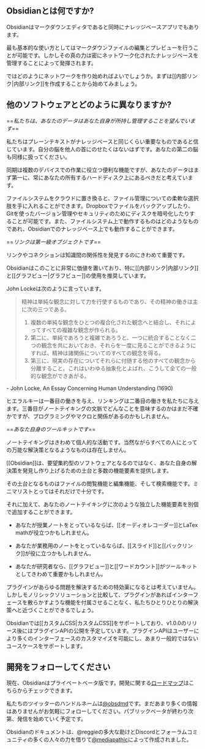 ## Obsidianとは何ですか?

Obsidianはマークダウンエディタであると同時にナレッジベースアプリでもあります。

最も基本的な使い方としてはマークダウンファイルの編集とプレビューを行うことが可能です。しかしその真の力は密にネットワーク化されたナレッジベースを管理することによって発揮されます。

ではどのようにネットワークを作り始めればよいでしょうか。まずは[[内部リンク|内部リンク]]を作成することから始めてみましょう。
	

## 他のソフトウェアとどのように異なりますか?

==*私たちは、あなたのデータはあなた自身が所持し管理することを望んでいます*==

私たちはプレーンテキストがナレッジベースと同じくらい重要なものであると信じています。自分の脳を他人の首にのせたくはないはずです。あなたの第二の脳も同様に扱ってください。

同期は複数のデバイスでの作業に役立つ便利な機能ですが、あなたのデータはまず第一に、常にあなたの所有するハードディスク上にあるべきだと考えています。

ファイルシステムをクラウドに置き換ると、ファイル管理についての柔軟な選択肢を手に入れることができます。Dropboxでファイルをバックアップしたり、Gitを使ったバージョン管理やセキュリティのためにディスクを暗号化したりすることが可能です。また、ファイルシステム上で動作するものはどのようなものであれ、Obsidianでのナレッジベース上でも動作することができます。

==*リンクは第一級オブジェクトです*==

リンクやコネクションは知識間の関係性を発見するのにきわめて重要です。

Obsidianはこのことに非常に価値を置いており、特に[[内部リンク|内部リンク]]と[[グラフビュー|グラフビュー]]の使用を推奨しています。
	
John Lockeは次のように言っています。

>精神は単純な観念に対して力を行使するものであり、その精神の働きは主に次の三つである。
> 1. 複数の単純な観念をひとつの複合化された観念へと結合し、それによってすべての複雑な観念が作られる。
> 2. 第二に、単純であろうと複雑であろうと、一つに統合することなく二つの観念を共においておき、それらを一度に見ることができるようにすれば、精神は諸関係についてのすべての観念を得る。
> 3. 第三に、現実の存在についてそれらに付随する他のすべての観念から分離すること。これはいわゆる抽象化とよばれ、こうして全ての一般的な観念ができあがる。

 \- John Locke, An Essay Concerning Human Understanding (1690)

ヒエラルキーは一番目の働きを与え、リンキングは二番目の働きを私たちに与えます。三番目がノートテイキングの文脈でどんなことを意味するのかはまだ不確かですが、プログラミングやマクロと関係があるのかもしれません。

==*あなた自身のツールキットです*==

ノートテイキングはきわめて個人的な活動です。当然ながらすべての人にとっての万能な解決策となるようなものは存在しません。

 [[Obsidian]]は、要望集約型のソフトウェアとなるのではなく、あなた自身の解決策を発見し作り上げるための土台と多数の機能要素を提供します。

その土台となるものはファイルの閲覧機能と編集機能、そして検索機能です。ミニマリストとってはそれだけで十分です。

それに加えて、あなたのノートテイキングに次のような独立した機能要素を別個で追加することができます。

- あなたが授業ノートをとっているならば、[[オーディオレコーダー]]とLaTex mathが役立つかもしれません。

- あなたが業務用のノートをとっているならば、[[スライド]]と[[バックリンク]]が役に立つかもしれません。

- あなたが研究者なら、[[グラフビュー]]と[[ワードカウント]]がツールキットとしてきわめて重要かもしれません。

プラグインがあらゆる問題を解決するための特効薬になるとは考えていません。しかしモノリシックソリューションと比較して、プラグインがあればインターフェースを散らかすような機能を付属させることなく、私たちひとりひとりの解決策へと近づくことができるでしょう。

Obsidianでは[[カスタムCSS|カスタムCSS]]をサポートしており、v1.0.0のリリース後にはプラグインAPIの公開を予定しています。プラグインAPIはユーザーにより多くのインターフェースのカスタマイズを可能にし、あまり一般的ではないユースケースをサポートします。
	

## 開発をフォローしてください

現在、Obsidianはプライベートベータ版です。開発に関する[ロードマップ](https://trello.com/b/Psqfqp7I/obsidian-roadmap)はこちらからチェックできます。

私たちのツイッターのハンドルネームは[@obsdmd](https://twitter.com/obsdmd)です。まだあまり多くの情報はありませんがお気軽にフォローしてください。パブリックベータが終わり次第、発信を始めていく予定です。

Obsidianのドキュメントは、@reggieの多大な助けとDiscordとフォーラムコミュニティの多くの人々の力を借りて[@mediapathic](http://mediapathic.net)によって作成されました。